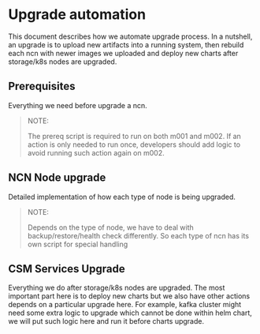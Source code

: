 # Upgrade automation
This document describes how we automate upgrade process. In a nutshell, an upgrade is to upload new artifacts into a running system, then rebuild each ncn with newer images we uploaded and deploy new charts after storage/k8s nodes are upgraded.

## Prerequisites
Everything we need before upgrade a ncn.
> NOTE:
>
>   The prereq script is required to run on both m001 and m002. If an action is only needed to run once, developers should add logic to avoid running such action again on m002. 
## NCN Node upgrade
Detailed implementation of how each type of node is being upgraded. 

> NOTE:
>
> Depends on the type of node, we have to deal with backup/restore/health check differently. So each type of ncn has its own script for special handling
## CSM Services Upgrade
Everything we do after storage/k8s nodes are upgraded. The most important part here is to deploy new charts but we also have other actions depends on a particular upgrade here. For example, kafka cluster might need some extra logic to upgrade which cannot be done within helm chart, we will put such logic here and run it before charts upgrade.